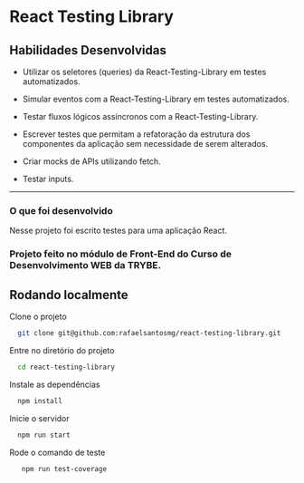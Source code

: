 
# React Testing Library

## Habilidades Desenvolvidas

* Utilizar os seletores (queries) da React-Testing-Library em testes automatizados.

* Simular eventos com a React-Testing-Library em testes automatizados.

* Testar fluxos lógicos assíncronos com a React-Testing-Library.

* Escrever testes que permitam a refatoração da estrutura dos componentes da aplicação sem necessidade de serem alterados.

* Criar mocks de APIs utilizando fetch.

* Testar inputs.

---

### O que foi desenvolvido

Nesse projeto foi escrito testes para uma aplicação React.

### Projeto feito no módulo de Front-End do Curso de Desenvolvimento WEB da TRYBE.

## Rodando localmente

Clone o projeto

```bash
  git clone git@github.com:rafaelsantosmg/react-testing-library.git
```

Entre no diretório do projeto

```bash
  cd react-testing-library
```

Instale as dependências

```bash
  npm install
```

Inicie o servidor

```bash
  npm run start
```

Rode o comando de teste
```bash
   npm run test-coverage
```
